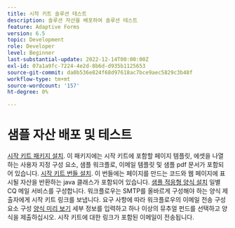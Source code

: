 ```yaml
---
title: 시작 키트 솔루션 테스트
description: 솔루션 자산을 배포하여 솔루션 테스트
feature: Adaptive Forms
version: 6.5
topic: Development
role: Developer
level: Beginner
last-substantial-update: 2022-12-14T00:00:00Z
exl-id: 07a1a9fc-7224-4e2d-8b6d-d935b1125653
source-git-commit: da0b536e824f68d97618ac7bce9aec5829c3b48f
workflow-type: tm+mt
source-wordcount: '157'
ht-degree: 0%

---
```


# 샘플 자산 배포 및 테스트

[시작 키트 패키지 설치](assets/welcomekit.zip). 이 패키지에는 시작 키트에 포함할 페이지 템플릿, 에셋을 나열하는 사용자 지정 구성 요소, 샘플 워크플로, 이메일 템플릿 및 샘플 pdf 문서가 포함되어 있습니다.
[시작 키트 번들 설치](assets/welcomekit.core-1.0.0-SNAPSHOT.jar). 이 번들에는 페이지를 만드는 코드와 웹 페이지에 표시될 자산을 반환하는 java 클래스가 포함되어 있습니다.
[샘플 적응형 양식 설치](assets/account-openeing-form.zip)
일별 CQ 메일 서비스를 구성합니다. 워크플로우는 SMTP를 올바르게 구성해야 하는 양식 제출자에게 시작 키트 링크를 보냅니다.
요구 사항에 따라 워크플로우의 이메일 전송 구성 요소 구성
[양식 미리 보기](http://localhost:4502/content/dam/formsanddocuments/co-operators/accountopeningform/jcr:content?wcmmode=disabled)
세부 정보를 입력하고 하나 이상의 뮤추얼 펀드를 선택하고 양식을 제출하십시오. 시작 키트에 대한 링크가 포함된 이메일이 전송됩니다.
